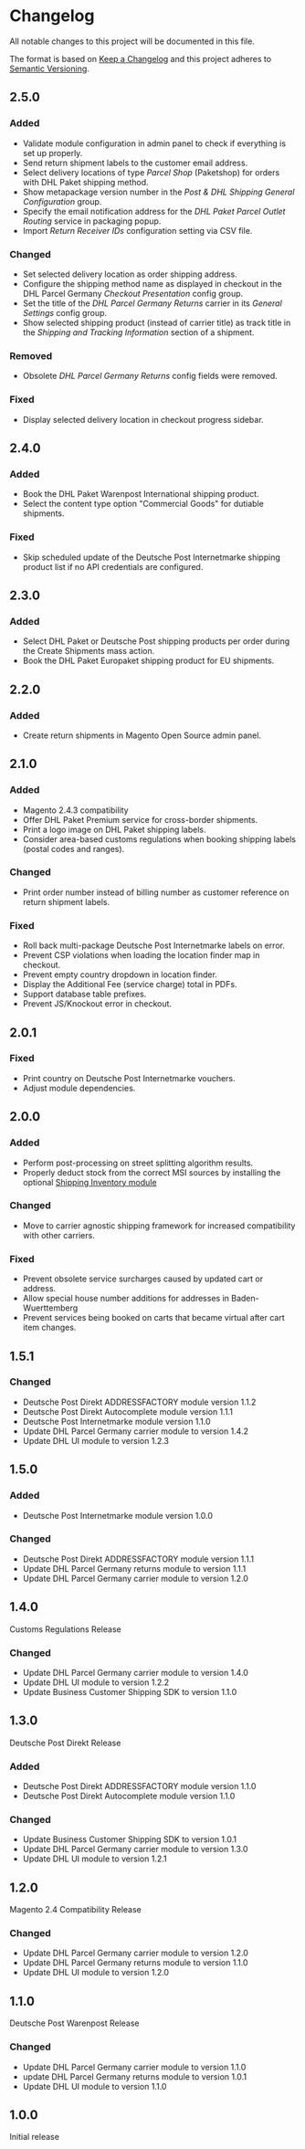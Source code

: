 # Changelog

All notable changes to this project will be documented in this file.

The format is based on [Keep a Changelog](http://keepachangelog.com/en/1.0.0/)
and this project adheres to [Semantic Versioning](http://semver.org/spec/v2.0.0.html).

## 2.5.0

### Added

- Validate module configuration in admin panel to check if everything is set up properly.
- Send return shipment labels to the customer email address.
- Select delivery locations of type _Parcel Shop_ (Paketshop) for orders with DHL Paket shipping method.
- Show metapackage version number in the _Post & DHL Shipping General Configuration_ group.
- Specify the email notification address for the _DHL Paket Parcel Outlet Routing_ service in packaging popup.
- Import _Return Receiver IDs_ configuration setting via CSV file.

### Changed

- Set selected delivery location as order shipping address.
- Configure the shipping method name as displayed in checkout in the DHL Parcel Germany _Checkout Presentation_ config group.
- Set the title of the _DHL Parcel Germany Returns_ carrier in its _General Settings_ config group.
- Show selected shipping product (instead of carrier title) as track title in the _Shipping and Tracking Information_ section of a shipment.

### Removed

- Obsolete _DHL Parcel Germany Returns_ config fields were removed.

### Fixed

- Display selected delivery location in checkout progress sidebar.

## 2.4.0

### Added

- Book the DHL Paket Warenpost International shipping product.
- Select the content type option "Commercial Goods" for dutiable shipments.

### Fixed

- Skip scheduled update of the Deutsche Post Internetmarke shipping product list if no API credentials are configured.

## 2.3.0

### Added

- Select DHL Paket or Deutsche Post shipping products per order during the Create Shipments mass action.
- Book the DHL Paket Europaket shipping product for EU shipments.

## 2.2.0

### Added

- Create return shipments in Magento Open Source admin panel.

## 2.1.0

### Added

- Magento 2.4.3 compatibility
- Offer DHL Paket Premium service for cross-border shipments.
- Print a logo image on DHL Paket shipping labels.
- Consider area-based customs regulations when booking shipping labels (postal codes and ranges).

### Changed

- Print order number instead of billing number as customer reference on return shipment labels.

### Fixed

- Roll back multi-package Deutsche Post Internetmarke labels on error.
- Prevent CSP violations when loading the location finder map in checkout.
- Prevent empty country dropdown in location finder.
- Display the Additional Fee (service charge) total in PDFs.
- Support database table prefixes.
- Prevent JS/Knockout error in checkout.

## 2.0.1

### Fixed

- Print country on Deutsche Post Internetmarke vouchers.
- Adjust module dependencies.

## 2.0.0

### Added

- Perform post-processing on street splitting algorithm results.
- Properly deduct stock from the correct MSI sources by installing the optional [Shipping Inventory module](https://github.com/netresearch/module-shipping-inventory)

### Changed

- Move to carrier agnostic shipping framework for increased compatibility with other carriers.

### Fixed

- Prevent obsolete service surcharges caused by updated cart or address.
- Allow special house number additions for addresses in Baden-Wuerttemberg
- Prevent services being booked on carts that became virtual after cart item changes.

## 1.5.1

### Changed

- Deutsche Post Direkt ADDRESSFACTORY module version 1.1.2
- Deutsche Post Direkt Autocomplete module version 1.1.1
- Deutsche Post Internetmarke module version 1.1.0
- Update DHL Parcel Germany carrier module to version 1.4.2
- Update DHL UI module to version 1.2.3

## 1.5.0

### Added

- Deutsche Post Internetmarke module version 1.0.0

### Changed

- Deutsche Post Direkt ADDRESSFACTORY module version 1.1.1
- Update DHL Parcel Germany returns module to version 1.1.1
- Update DHL Parcel Germany carrier module to version 1.2.0

## 1.4.0

Customs Regulations Release

### Changed

- Update DHL Parcel Germany carrier module to version 1.4.0
- Update DHL UI module to version 1.2.2
- Update Business Customer Shipping SDK to version 1.1.0

## 1.3.0

Deutsche Post Direkt Release

### Added

- Deutsche Post Direkt ADDRESSFACTORY module version 1.1.0
- Deutsche Post Direkt Autocomplete module version 1.1.0

### Changed

- Update Business Customer Shipping SDK to version 1.0.1
- Update DHL Parcel Germany carrier module to version 1.3.0
- Update DHL UI module to version 1.2.1

## 1.2.0

Magento 2.4 Compatibility Release

### Changed

- Update DHL Parcel Germany carrier module to version 1.2.0
- Update DHL Parcel Germany returns module to version 1.1.0
- Update DHL UI module to version 1.2.0

## 1.1.0

Deutsche Post Warenpost Release

### Changed

- Update DHL Parcel Germany carrier module to version 1.1.0
- update DHL Parcel Germany returns module to version 1.0.1
- Update DHL UI module to version 1.1.0

## 1.0.0

Initial release
